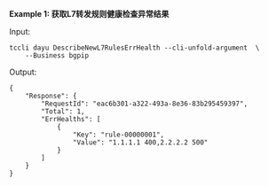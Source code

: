 **Example 1: 获取L7转发规则健康检查异常结果**



Input: 

```
tccli dayu DescribeNewL7RulesErrHealth --cli-unfold-argument  \
    --Business bgpip
```

Output: 
```
{
    "Response": {
        "RequestId": "eac6b301-a322-493a-8e36-83b295459397",
        "Total": 1,
        "ErrHealths": [
            {
                "Key": "rule-00000001",
                "Value": "1.1.1.1 400,2.2.2.2 500"
            }
        ]
    }
}
```

